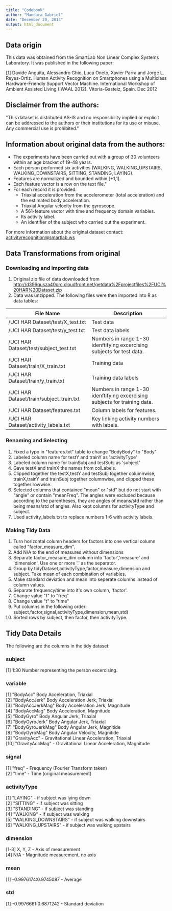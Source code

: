 ```yaml
---
title: "Codebook"
author: "Mandara Gabriel"
date: "December 20, 2014"
output: html_document
---
```


## Data origin
This data was obtained from the SmartLab Non Linear Complex Systems Laboratory. It was published in the following paper:

[1] Davide Anguita, Alessandro Ghio, Luca Oneto, Xavier Parra and Jorge L. Reyes-Ortiz. Human Activity Recognition on Smartphones using a Multiclass Hardware-Friendly Support Vector Machine. International Workshop of Ambient Assisted Living (IWAAL 2012). Vitoria-Gasteiz, Spain. Dec 2012

## Disclaimer from the authors:
"This dataset is distributed AS-IS and no responsibility implied or explicit can be addressed to the authors or their institutions for its use or misuse. Any commercial use is prohibited."

## Information about original data from the authors:
* The experiments have been carried out with a group of 30 volunteers within an age bracket of 19-48 years. 
* Each person performed six activities (WALKING, WALKING_UPSTAIRS, WALKING_DOWNSTAIRS, SITTING, STANDING, LAYING).
* Features are normalized and bounded within [+1,1].
* Each feature vector is a row on the text file."
* For each record it is provided:
    * Triaxial acceleration from the accelerometer (total acceleration) and the estimated body acceleration.
    * Triaxial Angular velocity from the gyroscope. 
    * A 561-feature vector with time and frequency domain variables. 
    * Its activity label. 
    * An identifier of the subject who carried out the experiment.

For more information about the original dataset contact: activityrecognition@smartlab.ws


## Data Transformations from original
###  Downloading and importing data 
1. Original zip file of data downloaded from http://d396qusza40orc.cloudfront.net/getdata%2Fprojectfiles%2FUCI%20HAR%20Dataset.zip
2. Data was unzipped. The following files were then imported into R as data tables:

File Name | Description
---|---
 /UCI HAR Dataset/test/X_test.txt | Test data
 /UCI HAR Dataset/test/y_test.txt | Test data labels
 /UCI HAR Dataset/test/subject_test.txt | Numbers in range 1-30 idenftifying excercising subjects for test data.
 /UCI HAR Dataset/train/X_train.txt | Training data
 /UCI HAR Dataset/train/y_train.txt | Training data labels
 /UCI HAR Dataset/train/subject_train.txt | Numbers in range 1-30 idenftifying excercising subjects for training data.
 /UCI HAR Dataset/features.txt | Column labels for features.
 /UCI HAR Dataset/activity_labels.txt | Key linking activity numbers with labels.

 
### Renaming and Selecting
1. Fixed a typo in "features.txt" table to change "BodyBody" to "Body"
2. Labeled column name for testY and trainY as 'activityType'
3. Labeled column name for trainSubj and testSubj as 'subject'
4. Gave testX and trainX the names from colLabels.
5. Clipped together the testX,testY and testSubj together columnwise, trainX,trainY and trainSubj together columnwise, and clipped these together rowwise.
6. Selected columns that contained "mean" or "std" but do not start with "angle" or contain "meanFreq". The angles were excluded because according to the parentheses, they are angles of means/std rather than being means/std of angles. Also kept columns for activityType and subject.
7. Used activity_labels.txt to replace numbers 1-6 with activity labels.

### Making Tidy Data
1. Turn horizontal column headers for factors into one vertical column called "factor_measure_dim".
2. Add N/A to the end of measures without dimensions
3. Separate factor_measure_dim column into 'factor','measure' and 'dimension'. Use one or more '.' as the separator.
4. Group by tidyDataset,activityType,factor,measure,dimension and subject. Take mean of each combination of variables.
5. Make standard deviation and mean into seperate columns instead of column values.
6. Separate frequency/time into it's own column, 'factor'.
7. Change value "f" to "freq"
8. Change value "t" to "time"
9. Put columns in the following order: subject,factor,signal,activityType,dimension,mean,std)
10. Sorted rows by subject, then factor, then activityType.

## Tidy Data Details
The following are the columns in the tidy dataset:

### subject
 [1] 1:30 Number representing the person excercising.

### variable
 [1] "BodyAcc" Body Acceleration, Triaxial  
 [2] "BodyAccJerk" Body Acceleration Jerk, Triaxial  
 [3] "BodyAccJerkMag" Body Acceleration Jerk, Magnitude  
 [4] "BodyAccMag" Body Acceleration, Magnitude  
 [5] "BodyGyro" Body Angular Jerk, Triaxial  
 [6] "BodyGyroJerk" Body Angular Jerk, Triaxial  
 [7] "BodyGyroJerkMag" Body Angular Jerk, Magnitide  
 [8] "BodyGyroMag" Body Angular Velocity, Magnitide  
 [9] "GravityAcc" - Gravitational Linear Acceleration, Triaxial  
 [10] "GravityAccMag" - Gravitational Linear Acceleration, Magnitude  

### signal
 [1] "freq" - Frequency (Fourier Transform taken)  
 [2] "time" - Time (original measurement)  

### activityType
 [1] "LAYING" - if subject was lying down  
 [2] "SITTING" - if subject was sitting  
 [3] "STANDING" - if subject was standing  
 [4] "WALKING" - if subject was walking  
 [5] "WALKING_DOWNSTAIRS" - if subject was walking downstairs  
 [6] "WALKING_UPSTAIRS" - if subject was walking upstairs  

### dimension
 [1-3] X, Y, Z - Axis of measurement  
 [4] N/A - Magnitude measurement, no axis  

### mean
 [1] -0.9976174:0.9745087 - Average

### std
 [1] -0.9976661:0.6871242 - Standard deviation